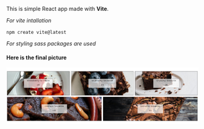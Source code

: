 This is simple React app made with **Vite**.

_For vite intallation_

```
npm create vite@latest

```

_For styling sass packages are used_

#### Here is the final picture

![alt text](ss/1.png)
